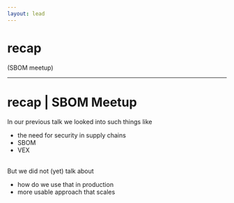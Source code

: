 ```yaml
---
layout: lead
---
```


# recap
(SBOM meetup)

---

# recap | SBOM Meetup

<div v-click>
In our previous talk we looked into such things like
</div>

<v-clicks>

- the need for security in supply chains
- SBOM
- VEX

</v-clicks>

<br>

<div v-click="5">
But we did not (yet) talk about
</div>

<v-clicks at="6">

- how do we use that in production
- more usable approach that scales

</v-clicks>
